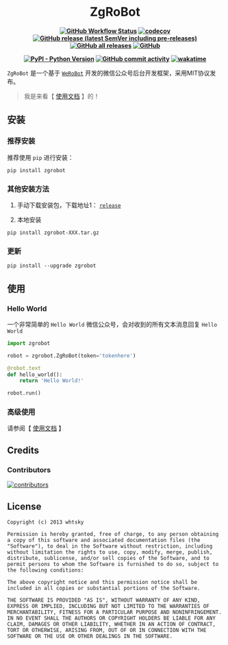<h1 align="center"> ZgRoBot </h1>

<b align="center">

[![GitHub Workflow Status](https://github.com/pylover7/zgrobot/workflows/tests/badge.svg)](https://github.com/pylover7/ZgRobot/actions)
[![codecov](https://codecov.io/gh/pylover7/ZgRobot/branch/master/graph/badge.svg?token=JGB56KZ6CU)](https://codecov.io/gh/pylover7/ZgRobot)
[![GitHub release (latest SemVer including pre-releases)](https://img.shields.io/github/v/release/pylover7/ZgRobot?include_prereleases&sort=semver)](https://github.com/pylover7/ZgRobot/releases)
[![GitHub all releases](https://img.shields.io/github/downloads/pylover7/ZgRobot/total)](https://github.com/pylover7/ZgRobot/releases)
[![GitHub](https://img.shields.io/github/license/pylover7/ZgRobot)](https://github.com/pylover7/ZgRobot/blob/master/LICENSE)

[![PyPI - Python Version](https://img.shields.io/pypi/pyversions/zgrobot)](https://pypi.org/project/zgrobot/)
[![GitHub commit activity](https://img.shields.io/github/commit-activity/m/pylover7/ZgRobot)](https://github.com/pylover7/ZgRobot/commits/feature-update_docs)
[![wakatime](https://wakatime.com/badge/user/1d39df6a-cef0-41f7-a903-ef4b9dd13fb0.svg)](https://wakatime.com/@1d39df6a-cef0-41f7-a903-ef4b9dd13fb0)

</b>

`ZgRoBot` 是一个基于 [`WeRoBot`](https://github.com/offu/WeRoBot) 开发的微信公众号后台开发框架，采用MIT协议发布。

 > 我是来看【 [使用文档](https://zgrobot.readthedocs.io/zh/stable/) 】的！

## 安装
### 推荐安装
推荐使用 `pip` 进行安装：
```shell
pip install zgrobot
```
### 其他安装方法

1. 手动下载安装包，下载地址1： [`release`](https://github.com/pylover7/ZgRobot/releases)
    
2. 本地安装
```shell
pip install zgrobot-XXX.tar.gz
```

### 更新
```shell
pip install --upgrade zgrobot
```

## 使用
### Hello World
一个非常简单的 `Hello World` 微信公众号，会对收到的所有文本消息回复 `Hello World`

```python
import zgrobot

robot = zgrobot.ZgRoBot(token='tokenhere')

@robot.text
def hello_world():
    return 'Hello World!'

robot.run()
```

### 高级使用
请参阅【 [使用文档](https://zgrobot.readthedocs.io/zh/stable/) 】

## Credits

### Contributors
[![contributors](https://opencollective.com/werobot/contributors.svg?width=890&button=false)](https://opencollective.com/werobot)

## License
```text
Copyright (c) 2013 whtsky

Permission is hereby granted, free of charge, to any person obtaining a copy of this software and associated documentation files (the "Software"), to deal in the Software without restriction, including without limitation the rights to use, copy, modify, merge, publish, distribute, sublicense, and/or sell copies of the Software, and to permit persons to whom the Software is furnished to do so, subject to the following conditions:

The above copyright notice and this permission notice shall be included in all copies or substantial portions of the Software.

THE SOFTWARE IS PROVIDED "AS IS", WITHOUT WARRANTY OF ANY KIND, EXPRESS OR IMPLIED, INCLUDING BUT NOT LIMITED TO THE WARRANTIES OF MERCHANTABILITY, FITNESS FOR A PARTICULAR PURPOSE AND NONINFRINGEMENT. IN NO EVENT SHALL THE AUTHORS OR COPYRIGHT HOLDERS BE LIABLE FOR ANY CLAIM, DAMAGES OR OTHER LIABILITY, WHETHER IN AN ACTION OF CONTRACT, TORT OR OTHERWISE, ARISING FROM, OUT OF OR IN CONNECTION WITH THE SOFTWARE OR THE USE OR OTHER DEALINGS IN THE SOFTWARE.
```
